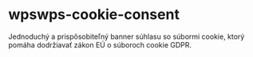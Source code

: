 # wpswps-cookie-consent
Jednoduchý a prispôsobiteľný banner súhlasu so súbormi cookie, ktorý pomáha dodržiavať zákon EÚ o súboroch cookie GDPR.
